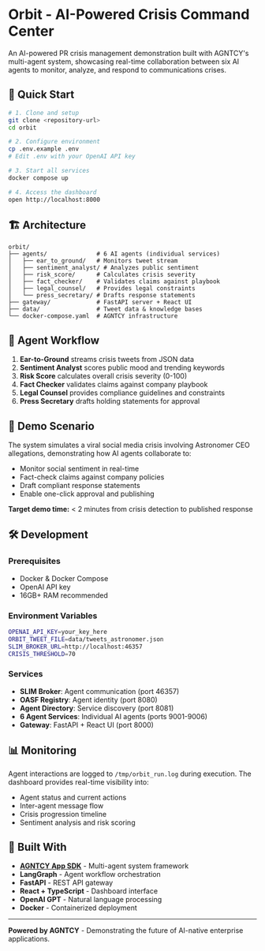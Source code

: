 # Orbit - AI-Powered Crisis Command Center

An AI-powered PR crisis management demonstration built with AGNTCY's multi-agent system, showcasing real-time collaboration between six AI agents to monitor, analyze, and respond to communications crises.

## 🚀 Quick Start

```bash
# 1. Clone and setup
git clone <repository-url>
cd orbit

# 2. Configure environment
cp .env.example .env
# Edit .env with your OpenAI API key

# 3. Start all services
docker compose up

# 4. Access the dashboard
open http://localhost:8000
```

## 🏗️ Architecture

```
orbit/
├── agents/              # 6 AI agents (individual services)
│   ├── ear_to_ground/   # Monitors tweet stream
│   ├── sentiment_analyst/ # Analyzes public sentiment  
│   ├── risk_score/      # Calculates crisis severity
│   ├── fact_checker/    # Validates claims against playbook
│   ├── legal_counsel/   # Provides legal constraints
│   └── press_secretary/ # Drafts response statements
├── gateway/             # FastAPI server + React UI
├── data/                # Tweet data & knowledge bases
└── docker-compose.yaml  # AGNTCY infrastructure
```

## 🤖 Agent Workflow

1. **Ear-to-Ground** streams crisis tweets from JSON data
2. **Sentiment Analyst** scores public mood and trending keywords  
3. **Risk Score** calculates overall crisis severity (0-100)
4. **Fact Checker** validates claims against company playbook
5. **Legal Counsel** provides compliance guidelines and constraints
6. **Press Secretary** drafts holding statements for approval

## 🎯 Demo Scenario

The system simulates a viral social media crisis involving Astronomer CEO allegations, demonstrating how AI agents collaborate to:
- Monitor social sentiment in real-time
- Fact-check claims against company policies
- Draft compliant response statements
- Enable one-click approval and publishing

**Target demo time:** < 2 minutes from crisis detection to published response

## 🛠️ Development

### Prerequisites
- Docker & Docker Compose
- OpenAI API key
- 16GB+ RAM recommended

### Environment Variables
```bash
OPENAI_API_KEY=your_key_here
ORBIT_TWEET_FILE=data/tweets_astronomer.json
SLIM_BROKER_URL=http://localhost:46357
CRISIS_THRESHOLD=70
```

### Services
- **SLIM Broker**: Agent communication (port 46357)
- **OASF Registry**: Agent identity (port 8080)  
- **Agent Directory**: Service discovery (port 8081)
- **6 Agent Services**: Individual AI agents (ports 9001-9006)
- **Gateway**: FastAPI + React UI (port 8000)

## 📊 Monitoring

Agent interactions are logged to `/tmp/orbit_run.log` during execution. The dashboard provides real-time visibility into:
- Agent status and current actions
- Inter-agent message flow
- Crisis progression timeline
- Sentiment analysis and risk scoring

## 🔗 Built With

- **[AGNTCY App SDK](https://github.com/agntcy/app-sdk)** - Multi-agent system framework
- **LangGraph** - Agent workflow orchestration  
- **FastAPI** - REST API gateway
- **React + TypeScript** - Dashboard interface
- **OpenAI GPT** - Natural language processing
- **Docker** - Containerized deployment

---

**Powered by AGNTCY** - Demonstrating the future of AI-native enterprise applications.
